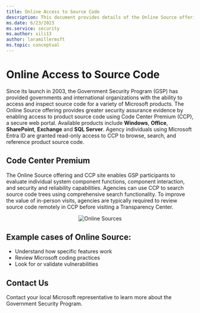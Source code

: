 ```yaml
---
title: Online Access to Source Code
description: This document provides details of the Online Source offering and CCP site that enables GSP participants to evaluate individual system component functions, component interaction, and security and reliability capabilities.
ms.date: 6/23/2023
ms.service: security
ms.author: xili13
author: laramillermsft
ms.topic: conceptual
---
```


# Online Access to Source Code

Since its launch in 2003, the Government Security Program (GSP) has provided governments and international organizations with the ability to access and inspect source code for a variety of Microsoft products. The Online Source offering provides greater security assurance evidence by enabling access to product source code using Code Center Premium (CCP), a secure web portal. Available products include **Windows**, **Office**, **SharePoint**, **Exchange** and **SQL Server**. Agency individuals using Microsoft Entra ID are granted read-only access to CCP to browse, search, and reference product source code.  

## Code Center Premium
The Online Source offering and CCP site enables GSP participants to evaluate individual system component functions, component interaction, and security and reliability capabilities. Agencies can use CCP to search source code trees using comprehensive search functionality. To improve the value of in-person visits, agencies are typically required to review source code remotely in CCP before visiting a Transparency Center.

<center><img src="../media/security-gsp/onlineSources-1.jpg" alt="Online Sources"/></center>  

## Example cases of Online Source:   

- Understand how specific features work 
- Review Microsoft coding practices
- Look for or validate vulnerabilities

## Contact Us

Contact your local Microsoft representative to learn more about the Government Security Program.
